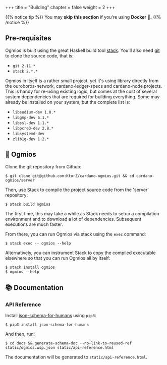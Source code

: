 +++
title = "Building"
chapter = false
weight = 2
+++

{{% notice tip %}}
You may **skip this section** if you're using **Docker 🐳.**
{{% /notice %}}

## Pre-requisites 

Ogmios is built using the great Haskell build tool [stack](https://docs.haskellstack.org/en/stable/README/). You'll also need [git](https://git-scm.com/) to clone the source code, that is:
- `git 2.11.*`
- `stack 2.*.*`

Ogmios in itself is a rather small project, yet it's using library directly from the ouroboros-network, cardano-ledger-specs and cardano-node projects. This is handy for re-using existing logic, but comes at the cost of several system dependencies that are required for building everything. Some may already be installed on your system, but the complete list is: 

- `libsodium-dev 1.0.*`
- `libgmp-dev 6.1.*`
- `libssl-dev 1.1.*`
- `libpcre3-dev 2.8.*`
- `libsystemd-dev` 
- `zlib1g-dev 1.2.*`

## 🔨  Ogmios

Clone the git repository from Github:

```console
$ git clone git@github.com:KtorZ/cardano-ogmios.git && cd cardano-ogmios/server
```

Then, use Stack to compile the project source code from the 'server' repository:

```console
$ stack build ogmios
```

The first time, this may take a while as Stack needs to setup a compilation environment and to download a lot of dependencies. Subsequent executions are much faster.

From there, you can run Ogmios via stack using the `exec` command:

```console
$ stack exec -- ogmios --help
```

Alternatively, you can instrument Stack to copy the compiled executable elsewhere so that you can run Ogmios all by itself:

```console
$ stack install ogmios
$ ogmios --help
```

## 📚 Documentation

### API Reference

Install [json-schema-for-humans](https://github.com/coveooss/json-schema-for-humans) using `pip3`:

```console
$ pip3 install json-schema-for-humans
```

And then, run:

```console
$ cd docs && generate-schema-doc --no-link-to-reused-ref static/ogmios.wsp.json static/api-reference.html
```

The documentation will be generated to `static/api-reference.html`.
